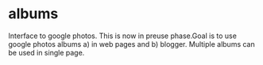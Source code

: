 # albums
Interface to google photos. This is now in preuse phase.Goal is to use google photos albums a) in web pages  and b) blogger.
Multiple albums can be used in single page. 
